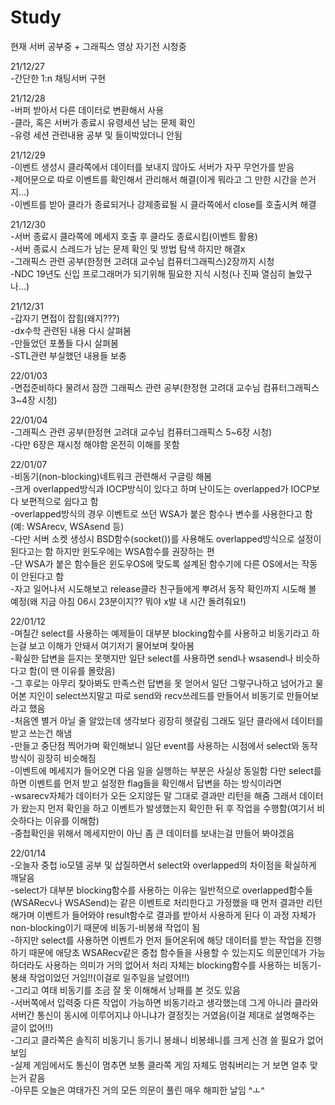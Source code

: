 # Study
현재 서버 공부중 + 그래픽스 영상 자기전 시청중

21/12/27  
-간단한 1:n 채팅서버 구현  

21/12/28  
-버퍼 받아서 다른 데이터로 변환해서 사용  
-클라, 혹은 서버가 종료시 유령세션 남는 문제 확인  
-유령 세션 관련내용 공부 및 들이박았더니 안됨  

21/12/29  
-이벤트 생성시 클라쪽에서 데이터를 보내지 않아도 서버가 자꾸 무언가를 받음  
-제어문으로 따로 이벤트를 확인해서 관리해서 해결(이게 뭐라고 그 만한 시간을 쓴거지...)  
-이벤트를 받아 클라가 종료되거나 강제종료될 시 클라쪽에서 close를 호출시켜 해결  

21/12/30  
-서버 종료시 클라쪽에 메세지 호출 후 클라도 종료시킴(이벤트 활용)  
-서버 종료시 스레드가 남는 문제 확인 및 방법 탐색 하지만 해결x  
-그래픽스 관련 공부(한정현 고려대 교수님 컴퓨터그래픽스)2장까지 시청  
-NDC 19년도 신입 프로그래머가 되기위해 필요한 지식 시청(나 진짜 열심히 놀았구나...)  

21/12/31  
-갑자기 면접이 잡힘(왜지???)  
-dx수학 관련된 내용 다시 살펴봄  
-만들었던 포폴들 다시 살펴봄  
-STL관련 부실했던 내용들 보충  

22/01/03  
-면접준비하다 물려서 잠깐 그래픽스 관련 공부(한정현 고려대 교수님 컴퓨터그래픽스 3~4장 시청)  

22/01/04  
-그래픽스 관련 공부(한정현 고려대 교수님 컴퓨터그래픽스 5~6장 시청)  
-다만 6장은 재시청 해야함 온전히 이해를 못함  

22/01/07  
-비동기(non-blocking)네트워크 관련해서 구글링 해봄  
-크게 overlapped방식과 IOCP방식이 있다고 하며 난이도는 overlapped가 IOCP보다 보편적으로 쉽다고 함  
-overlapped방식의 경우 이벤트로 쓰던 WSA가 붙은 함수나 변수를 사용한다고 함(예: WSArecv, WSAsend 등)  
-다만 서버 소켓 생성시 BSD함수(socket())를 사용해도 overlapped방식으로 설정이 된다고는 함 하지만 윈도우에는 WSA함수를 권장하는 편  
-단 WSA가 붙은 함수들은 윈도우OS에 맞도록 설계된 함수기에 다른 OS에서는 작동이 안된다고 함  
-자고 일어나서 시도해보고 release클라 친구들에게 뿌려서 동작 확인까지 시도해 볼 예정(왜 지금 아침 06시 23분이지?? 뭐야 x발 내 시간 돌려줘요!)  

22/01/12  
-며칠간 select를 사용하는 예제들이 대부분 blocking함수를 사용하고 비동기라고 하는걸 보고 이해가 안돼서 여기저기 물어보며 찾아봄  
-확실한 답변을 듣지는 못햇지만 일단 select를 사용하면 send나 wsasend나 비슷하다고 함(이 땐 이유를 몰랐음)  
-그 후로는 아무리 찾아봐도 만족스런 답변을 못 얻어서 일단 그렇구나하고 넘어가고 물어본 지인이 select쓰지말고 따로 send와 recv쓰레드를 만들어서 비동기로 만들어보라고 했음  
-처음엔 별거 아닐 줄 알았는데 생각보다 굉장히 헷갈림 그래도 일단 클라에서 데이터를 받고 쓰는건 해냄  
-만들고 중단점 찍어가며 확인해보니 일단 event를 사용하는 시점에서 select와 동작 방식이 굉장히 비슷해짐  
-이벤트에 메세지가 들어오면 다음 일을 실행하는 부분은 사실상 동일함 다만 select를 하면 이벤트를 먼저 받고 설정한 flag들을 확인해서 답변을 하는 방식이라면  
-wsarecv자체가 데이터가 오든 오지않든 말 그대로 결과만 리턴을 해줌 그래서 데이터가 왔는지 먼저 확인을 하고 이벤트가 발생했는지 확인한 뒤 후 작업을 수행함(여기서 비슷하다는 이유를 이해함)  
-중첩확인을 위해서 메세지만이 아닌 좀 큰 데이터를 보내는걸 만들어 봐야겠음  

22/01/14  
-오늘자 중첩 io모델 공부 및 삽질하면서 select와 overlapped의 차이점을 확실하게 깨달음  
-select가 대부분 blocking함수를 사용하는 이유는 일반적으로 overlapped함수들(WSARecv나 WSASend)는 같은 이벤트로 처리한다고
가정했을 때 먼저 결과만 리턴해가며 이벤트가 들어와야 result함수로 결과를 받아서 사용하게 된다 이 과정 자체가 non-blocking이기 때문에 비동기-비봉쇄 작업이 됨  
-하지만 select를 사용하면 이벤트가 먼저 들어온뒤에 해당 데이터를 받는 작업을 진행하기 때문에 애당초 WSARecv같은 중첩 함수들을 사용할 수 있는지도 의문인데가
가능하더라도 사용하는 의미가 거의 없어서 처리 자체는 blocking함수를 사용하는 비동기-봉쇄 작업이었던 거임!!(이걸로 일주일을 날렸어!!)  
-그리고 여태 비동기를 조금 잘 못 이해해서 낭패를 본 것도 있음  
-서버쪽에서 입력중 다른 작업이 가능하면 비동기라고 생각했는데 그게 아니라 클라와 서버간 통신이 동시에 이루어지냐 아니냐가 결정짓는 거였음(이걸 제대로 설명해주는 글이 없어!!)  
-그리고 클라쪽은 솔직히 비동기니 동기니 봉쇄니 비봉쇄니를 크게 신경 쓸 필요가 없어보임  
-실제 게임에서도 통신이 멈추면 보통 클라쪽 게임 자체도 멈춰버리는 거 보면 얼추 맞는거 같음  
-아무튼 오늘은 여태가진 거의 모든 의문이 풀린 매우 해피한 날임 ^ㅗ^  
